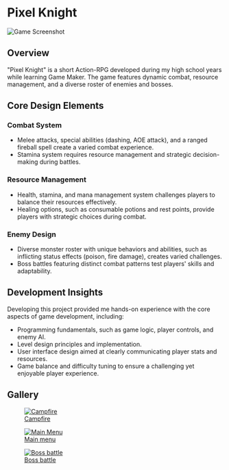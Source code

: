 <div class="page-content">
    
# Pixel Knight



<img src="https://danielnoam.github.io/portfolio/assets/pixel-knight/main.gif" alt="Game Screenshot">



<div class="project-card">
    
## Overview
"Pixel Knight" is a short Action-RPG developed during my high school years while learning Game Maker. The game features dynamic combat, resource management, and a diverse roster of enemies and bosses.
</div>

<div class="project-card">
    
## Core Design Elements
### Combat System
- Melee attacks, special abilities (dashing, AOE attack), and a ranged fireball spell create a varied combat experience.
- Stamina system requires resource management and strategic decision-making during battles.
### Resource Management
- Health, stamina, and mana management system challenges players to balance their resources effectively.
- Healing options, such as consumable potions and rest points, provide players with strategic choices during combat.
### Enemy Design
- Diverse monster roster with unique behaviors and abilities, such as inflicting status effects (poison, fire damage), creates varied challenges.
- Boss battles featuring distinct combat patterns test players' skills and adaptability.
</div>

<div class="project-card">
    
## Development Insights
Developing this project provided me hands-on experience with the core aspects of game development, including:
- Programming fundamentals, such as game logic, player controls, and enemy AI.
- Level design principles and implementation.
- User interface design aimed at clearly communicating player stats and resources.
- Game balance and difficulty tuning to ensure a challenging yet enjoyable player experience.
</div>

<div class="project-card">
    
## Gallery
<div class="image-gallery">
    <figure>
        <a href="https://danielnoam.github.io/portfolio/assets/pixel-knight/gameplay1.png" target="_blank">
            <img src="https://danielnoam.github.io/portfolio/assets/pixel-knight/gameplay1.png" alt="Campfire">
            <figcaption>Campfire</figcaption>
        </a>
    </figure>
    <figure>
        <a href="https://danielnoam.github.io/portfolio/assets/pixel-knight/gameplay2.png" target="_blank">
            <img src="https://danielnoam.github.io/portfolio/assets/pixel-knight/gameplay2.png" alt="Main Menu">
            <figcaption>Main menu</figcaption>
        </a>
    </figure>
    <figure>
        <a href="https://danielnoam.github.io/portfolio/assets/pixel-knight/gameplay4.png" target="_blank">
            <img src="https://danielnoam.github.io/portfolio/assets/pixel-knight/gameplay4.png" alt="Boss battle">
            <figcaption>Boss battle</figcaption>
        </a>
    </figure>
</div>
</div>
</div>
